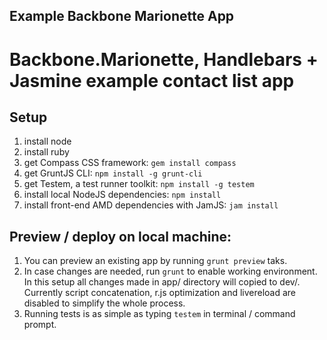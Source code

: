 ## Example Backbone Marionette App

# Backbone.Marionette, Handlebars + Jasmine example contact list app

## Setup


1. install node
2. install ruby
3. get Compass CSS framework: `gem install compass`
4. get GruntJS CLI: `npm install -g grunt-cli`
5. get Testem, a test runner toolkit: `npm install -g testem` 
7. install local NodeJS dependencies: `npm install`
8. install front-end AMD dependencies with JamJS: `jam install`

## Preview / deploy on local machine:

1. You can preview an existing app by running `grunt preview` taks.
2. In case changes are needed, run `grunt` to enable working environment. In this setup all changes made in app/ directory will copied to dev/. Currently script concatenation, r.js optimization and livereload are disabled to simplify the whole process.
3. Running tests is as simple as typing `testem` in terminal / command prompt.

